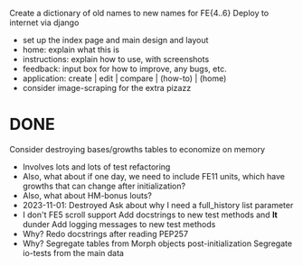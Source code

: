 Create a dictionary of old names to new names for FE{4..6}
Deploy to internet via django
- set up the index page and main design and layout
- home: explain what this is
- instructions: explain how to use, with screenshots
- feedback: input box for how to improve, any bugs, etc.
- application: create | edit | compare | (how-to) | (home)
- consider image-scraping for the extra pizazz

DONE
====
Consider destroying bases/growths tables to economize on memory
- Involves lots and lots of test refactoring
- Also, what about if one day, we need to include FE11 units, which have growths that can change after initialization?
- Also, what about HM-bonus louts?
- 2023-11-01: Destroyed
Ask about why I need a full_history list parameter
- I don't
FE5 scroll support
Add docstrings to new test methods and __lt__ dunder
Add logging messages to new test methods
- Why?
Redo docstrings after reading PEP257
- Why?
Segregate tables from Morph objects post-initialization
Segregate io-tests from the main data

